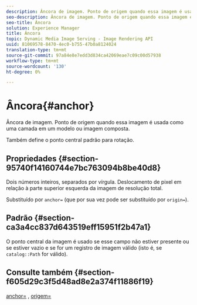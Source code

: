 ```yaml
---
description: Âncora de imagem. Ponto de origem quando essa imagem é usada como uma camada em um modelo ou imagem composta.
seo-description: Âncora de imagem. Ponto de origem quando essa imagem é usada como uma camada em um modelo ou imagem composta.
seo-title: Âncora
solution: Experience Manager
title: Âncora
topic: Dynamic Media Image Serving - Image Rendering API
uuid: 81069578-8470-4ec0-b755-47b0a8124024
translation-type: tm+mt
source-git-commit: 97a84e8e7edd3d834ca42069eae7c09c00d57938
workflow-type: tm+mt
source-wordcount: '130'
ht-degree: 0%

---
```



# Âncora{#anchor}

Âncora de imagem. Ponto de origem quando essa imagem é usada como uma camada em um modelo ou imagem composta.

Também define o ponto central padrão para rotação.

## Propriedades {#section-95740f14160744e7bc763094b8be40d8}

Dois números inteiros, separados por vírgula. Deslocamento de pixel em relação à parte superior esquerda da imagem de resolução total.

Substituído por `anchor=` (que por sua vez pode ser substituído por `origin=`).

## Padrão {#section-ca3a4cc837d643519eff15951f2b47a1}

O ponto central da imagem é usado se esse campo não estiver presente ou se estiver vazio e se for um registro de imagem válido (isto é, se `catalog::Path` for válido).

## Consulte também {#section-f605d29c3f5d48ad8e2a374f11886f19}

[anchor=](/help/aem-is-ir-api/is-api/http-ref/image-serving-api-ref/c-http-protocol-reference/c-command-reference/r-anchor.md) ,  [origem=](/help/aem-is-ir-api/is-api/http-ref/image-serving-api-ref/c-http-protocol-reference/c-command-reference/r-origin.md)
